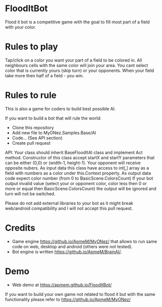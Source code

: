 FloodItBot
==========
Flood it bot is a competitive game with the goal to fill most part of a field with your color.

Rules to play
==========

Tap/click on a color you want your part of a field to be colored in. 
All neighbours cells with the same color will join your area.
You cant select color that is currently yours (skip turn) or your opponents.
When your field take more then half of a field - you win.

Rules to rule
==========

This is also a game for coders to build best possible AI.

If you want to build a bot that will rule the world:

- Clone this repository
- Add new file to MyONez.Samples.Base/AI 
- Code... (See API section)
- Create pull request

API:
Your class should inherit BaseFloodItAI class and implement Act method.
Constructor of this class accept startX and startY parameters that can be either (0,0) or (width-1, height-1). Your opponent will receive opposite nubers.
As input data this class have access to int[,] array as a field with numbers as a color under this.Context property.
As output data code expect color number (from 0 to BasicScene.ColorsCount)
If your bot output invalid value (select your or opponent color, color less then 0 or more or equal then BasicScene.ColorsCount) the output will be ignored and turn will not be switched.

Please do not add external libraries to your bot as it might break web/android compatibility and I will not accept this pull request.

Credits
==========
- Game engine https://github.io/ApmeM/MyONez/ that allows to run same code on web, desktop and android (others were not tested).
- Bot engine is written https://github.io/ApmeM/BrainAI/.

Demo
==========
- Web demo at https://apmem.github.io/FloodItBot/

If you want to build your own game not related to flood it but with the same functionality please refer to https://github.io/ApmeM/MyONez/

